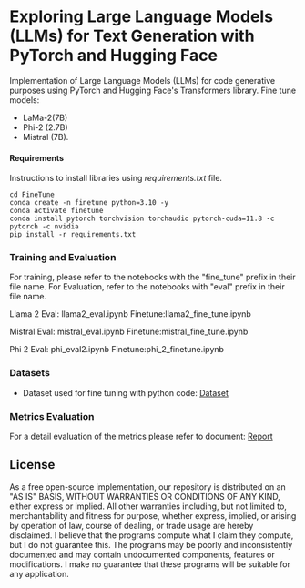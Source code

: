 

# Exploring Large Language Models (LLMs) for Text Generation with PyTorch and Hugging Face

Implementation of Large Language Models (LLMs) for code generative purposes using PyTorch and Hugging Face's Transformers library. 
Fine tune models: 
- LaMa-2(7B)
- Phi-2 (2.7B)
- Mistral (7B).

#### Requirements

Instructions to install libraries using *requirements.txt* file.

```shell
cd FineTune 
conda create -n finetune python=3.10 -y
conda activate finetune
conda install pytorch torchvision torchaudio pytorch-cuda=11.8 -c pytorch -c nvidia
pip install -r requirements.txt
```


### Training and Evaluation

For training, please refer to the notebooks with the "fine_tune" prefix in their file name. For Evaluation, refer to the notebooks with "eval" prefix in their file name. 

Llama 2 
Eval: llama2_eval.ipynb
Finetune:llama2_fine_tune.ipynb

Mistral 
Eval: mistral_eval.ipynb
Finetune:mistral_fine_tune.ipynb

Phi 2
Eval: phi_eval2.ipynb
Finetune:phi_2_finetune.ipynb

### Datasets

- Dataset used for fine tuning with python code: [Dataset](https://huggingface.co/datasets/flytech/python-codes-25k)

### Metrics Evaluation 

For a detail evaluation of the metrics please refer to document: [Report](https://github.com/marcenugo1/finetune_llms/blob/main/Report.pdf)
## License
As a free open-source implementation, our repository is distributed on an "AS IS" BASIS, WITHOUT WARRANTIES OR CONDITIONS OF ANY KIND, either express or implied. All other warranties including, but not limited to, merchantability and fitness for purpose, whether express, implied, or arising by operation of law, course of dealing, or trade usage are hereby disclaimed. I believe that the programs compute what I claim they compute, but I do not guarantee this. The programs may be poorly and inconsistently documented and may contain undocumented components, features or modifications. I make no guarantee that these programs will be suitable for any application.

